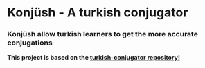 # Konjüsh - A turkish conjugator

### Konjüsh allow turkish learners to get the more accurate conjugations

**This project is based on the [turkish-conjugator repository!](https://github.com/pharesdiego/turkish-conjugator)**
